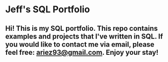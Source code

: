# Jeff's SQL Portfolio

## Hi! This is my SQL portfolio. This repo contains examples and projects that I've written in SQL. If you would like to contact me via email, please feel free: ariez93@gmail.com. Enjoy your stay!
